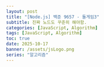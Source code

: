 ```yaml
---
layout: post
title: "[Node.js] 백준 9657 - 돌게임3"
subtitle: 진짜 노드도 꾸준히 해야함.
categories: [JavaScript, Algorithm]
tags: [JavaScript, Algorithm]
toc: true
date: 2025-10-17
banner: /assets/jsLogo.png
series: "알고리즘"
---
```

